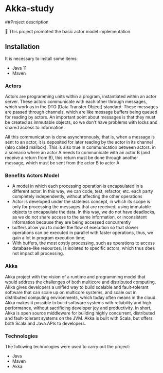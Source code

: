 # Akka-study

##Project description

🚀 This project promoted the basic actor model implementation
## Installation ##

It is necessary to install some items:
- Java 11
- Maven

### Actors
Actors are programming units within a program, instantiated within an actor server. These actors communicate with each other through messages, which work as in the DTO (Data Transfer Object) standard. These messages are passed through channels, which are like message buffers being queued for reading by actors.
An important point about messages is that they must be created as immutable objects, so we don't have problems with locks and shared access to information.

All this communication is done asynchronously, that is, when a message is sent to an actor, it is deposited for later reading by the actor in its channel (also called mailbox). This is also true in communication between actors: in a scenario where an actor A needs to communicate with an actor B (and receive a return from B), this return must be done through another message, which must be sent from the actor B to actor A.

### Benefits Actors Model

- A model in which each processing operation is encapsulated in a different actor. In this way, we can code, test, refactor, etc. each party completely independently, without affecting the other operations
- Actor is developed under the stateless concept, in which its scope is only for processing the messages that are received, using immutable objects to encapsulate the data. In this way, we do not have deadlocks, as we do not share access to the same information, or inconsistent information because they are being accessed concurrently
- buffers allow you to model the flow of execution so that slower operations can be executed in parallel with faster operations, thus, we gain a lot in program execution time;
- With buffers, the most costly processing, such as operations to access database-like resources, is isolated to specific actors, which thus does not impact all processing.


### Akka
Akka project with the vision of a runtime and programming model that would address the challenges of both multicore and distributed computing. Akka gives developers a unified way to build scalable and fault-tolerant software that can scale up on multicore systems, and scale out in distributed computing environments, which today often means in the cloud. Akka makes it possible to build software systems with reliability and high performance, without sacrificing developer joy and productivity.
In short, Akka is open source middleware for building highly concurrent, distributed and fault-tolerant systems on the JVM. Akka is built with Scala, but offers both Scala and Java APIs to developers.

### Technologies

The following technologies were used to carry out the project:
- Java
- Maven
- Akka
